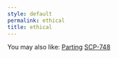 ```yaml
---
style: default
permalink: ethical
title: ethical
---
```

You may also like:
[Parting](http://scp-wiki.net/parting)
[SCP-748](http://scp-wiki.net/scp-748)